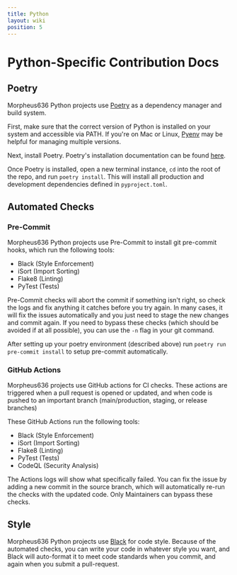 ```yaml
---
title: Python
layout: wiki
position: 5
---
```

# Python-Specific Contribution Docs
## Poetry
Morpheus636 Python projects use [Poetry](https://python-poetry.org) as a dependency 
manager and build system. 

First, make sure that the correct version of Python is installed on your system and 
accessible via PATH. If you're on Mac or Linux, [Pyenv](https://github.com/pyenv/pyenv) may be helpful for managing multiple versions. 

Next, install Poetry. Poetry's installation documentation can be found [here](https://python-poetry.org/docs/#installation).

Once Poetry is installed, open a new terminal instance, `cd` into the root of the 
repo, and run `poetry install`. This will install all production and development 
dependencies defined in `pyproject.toml`.

## Automated Checks
### Pre-Commit
Morpheus636 Python projects use Pre-Commit to install git pre-commit 
hooks, which run the following tools:
- Black (Style Enforcement)
- iSort (Import Sorting)
- Flake8 (Linting)
- PyTest (Tests)

Pre-Commit checks will abort the commit if something isn't right, so 
check the logs and fix anything it catches before you try again. In 
many cases, it will fix the issues automatically and you just need 
to stage the new changes and commit again. If you need to bypass 
these checks (which should be avoided if at all possible), you can 
use the `-n` flag in your git command.

After setting up your poetry environment (described above) run `poetry run pre-commit install` to setup pre-commit automatically.

### GitHub Actions
Morpheus636 projects use GitHub actions for CI checks. These actions 
are triggered when a pull request is opened or updated, and when 
code is pushed to an important branch (main/production, staging, or 
release branches)

These GitHub Actions run the following tools:
- Black (Style Enforcement)
- iSort (Import Sorting)
- Flake8 (Linting)
- PyTest (Tests)
- CodeQL (Security Analysis)

The Actions logs will show what specifically failed. You can fix the 
issue by adding a new commit in the source branch, which will 
automatically re-run the checks with the updated code. Only 
Maintainers can bypass these checks.

## Style
Morpheus636 Python projects use [Black](https://black.readthedocs.io/en/stable/the_black_code_style/current_style.html) for code style. 
Because of the automated checks, you can write your code in whatever 
style you want, and Black will auto-format it to meet code standards 
when you commit, and again when you submit a pull-request.